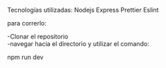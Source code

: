 Tecnologías utilizadas:
Nodejs
Express 
Prettier
Eslint

para correrlo:

-Clonar el repositorio <br>
-navegar hacia el directorio y utilizar el comando:

npm run dev

